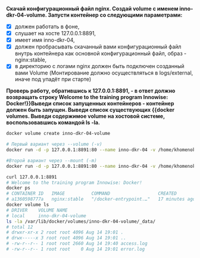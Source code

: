 **Скачай конфигурационный файл nginx. Создай volume с именем inno-dkr-04-volume. Запусти контейнер со следующими параметрами:**
- [x] должен работать в фоне,
- [x] слушает на хосте 127.0.0.1:8891,
- [x] имеет имя inno-dkr-04,
- [x] должен пробрасывать скачанный вами конфигурационный файл внутрь контейнера как основной конфигурационный файл,
образ - nginx:stable,
- [x] в директорию с логами nginx должен быть подключен созданный вами Volume (Монтирование должно осуществляться в logs/external, иначе под упадёт при старте)

**Проверь работу, обратившись к 127.0.0.1:8891, - в ответ должно возвращать строку Welcome to the training program Innowise: Docker!}}Выведи список запущенных контейнеров - контейнер должен быть запущен. Выведи список существующих {{docker volumes. Выведи содержимое volume на хостовой системе, воспользовавшись командой ls -la.**

```bash
docker volume create inno-dkr-04-volume

# Первый вариант через --volume (-v)
docker run -d -p 127.0.0.1:8891:80 --name inno-dkr-04 -v /home/khomenok/nginx.conf:/etc/nginx/nginx.conf -v inno-dkr-04-volume:/var/log/nginx/external nginx:stable

#Второй вариант через --mount (-m)
docker run -d -p 127.0.0.1:8891:80 --name inno-dkr-04 -v /home/khomenok/nginx.conf:/etc/nginx/nginx.conf --mount type=volume,source=inno-dkr-04-volume,destination=/var/log/nginx/external nginx:stable

curl 127.0.0.1:8891
# Welcome to the training program Innowise: Docker!
docker ps
# CONTAINER ID   IMAGE          COMMAND                  CREATED          STATUS          PORTS                    NAMES
# a1360598777a   nginx:stable   "/docker-entrypoint.…"   17 minutes ago   Up 17 minutes   127.0.0.1:8891->80/tcp   inno-dkr-04
docker volume ls
# DRIVER    VOLUME NAME
# local     inno-dkr-04-volume
ls -la /var/lib/docker/volumes/inno-dkr-04-volume/_data/
# total 12
# drwxr-xr-x 2 root root 4096 Aug 14 19:01 .
# drwx-----x 3 root root 4096 Aug 14 19:01 ..
# -rw-r--r-- 1 root root 2660 Aug 14 19:40 access.log
# -rw-r--r-- 1 root root    0 Aug 14 19:01 error.log
```
